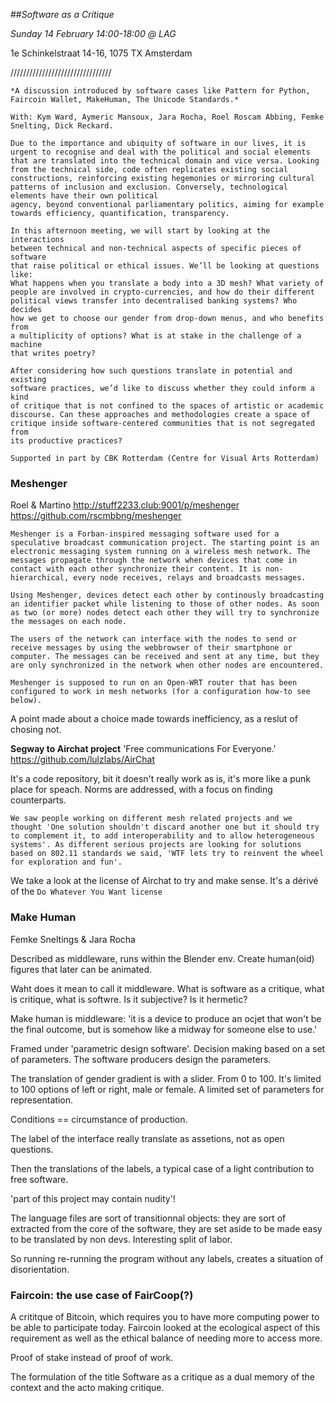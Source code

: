 ##*Software as a Critique*

*Sunday 14 February 14:00-18:00* *@ LAG*

1e Schinkelstraat 14-16, 1075 TX Amsterdam

////////////////////////////////

```
*A discussion introduced by software cases like Pattern for Python,
Faircoin Wallet, MakeHuman, The Unicode Standards.*

With: Kym Ward, Aymeric Mansoux, Jara Rocha, Roel Roscam Abbing, Femke
Snelting, Dick Reckard.

Due to the importance and ubiquity of software in our lives, it is urgent to recognise and deal with the political and social elements that are translated into the technical domain and vice versa. Looking from the technical side, code often replicates existing social constructions, reinforcing existing hegemonies or mirroring cultural patterns of inclusion and exclusion. Conversely, technological elements have their own political
agency, beyond conventional parliamentary politics, aiming for example
towards efficiency, quantification, transparency.

In this afternoon meeting, we will start by looking at the interactions
between technical and non-technical aspects of specific pieces of software
that raise political or ethical issues. We’ll be looking at questions like:
What happens when you translate a body into a 3D mesh? What variety of
people are involved in crypto-currencies, and how do their different
political views transfer into decentralised banking systems? Who decides
how we get to choose our gender from drop-down menus, and who benefits from
a multiplicity of options? What is at stake in the challenge of a machine
that writes poetry?

After considering how such questions translate in potential and existing
software practices, we’d like to discuss whether they could inform a kind
of critique that is not confined to the spaces of artistic or academic
discourse. Can these approaches and methodologies create a space of
critique inside software-centered communities that is not segregated from
its productive practices?

Supported in part by CBK Rotterdam (Centre for Visual Arts Rotterdam)

```

### Meshenger

Roel & Martino
http://stuff2233.club:9001/p/meshenger
https://github.com/rscmbbng/meshenger

```
Meshenger is a Forban-inspired messaging software used for a speculative broadcast communication project. The starting point is an electronic messaging system running on a wireless mesh network. The messages propagate through the network when devices that come in contact with each other synchronize their content. It is non-hierarchical, every node receives, relays and broadcasts messages.

Using Meshenger, devices detect each other by continously broadcasting an identifier packet while listening to those of other nodes. As soon as two (or more) nodes detect each other they will try to synchronize the messages on each node.

The users of the network can interface with the nodes to send or receive messages by using the webbrowser of their smartphone or computer. The messages can be received and sent at any time, but they are only synchronized in the network when other nodes are encountered.

Meshenger is supposed to run on an Open-WRT router that has been configured to work in mesh networks (for a configuration how-to see below).
```

A point made about a choice made towards inefficiency, as a reslut of chosing not.

**Segway to Airchat project**
'Free communications For Everyone.'
https://github.com/lulzlabs/AirChat

It's a code repository, bit it doesn't really work as is, it's more like a punk place for speach.
Norms are addressed, with a focus on finding counterparts.

```
We saw people working on different mesh related projects and we thought 'One solution shouldn't discard another one but it should try to complement it, to add interoperability and to allow heterogeneous systems'. As different serious projects are looking for solutions based on 802.11 standards we said, 'WTF lets try to reinvent the wheel for exploration and fun'.
```

We take a look at the license of Airchat to try and make sense. It's a dérivé of the `Do Whatever You Want license`

### Make Human
Femke Sneltings & Jara Rocha

Described as middleware, runs within the Blender env. Create human(oid) figures that later can be animated.

Waht does it mean to call it middleware. What is software as a critique, what is critique, what is softwre. Is it subjective? Is it hermetic?

Make human is middleware: 'it is a device to produce an ocjet that won't be the final outcome, but is somehow like a midway for someone else to use.'

Framed under 'parametric design software'. Decision making based on a set of parameters. The software producers design the parameters.

The translation of gender gradient is with a slider. From 0 to 100. It's limited to 100 options of left or right, male or female. A limited set of parameters for representation.

Conditions == circumstance of production.

The label of the interface really translate as assetions, not as open questions.

Then the translations of the labels, a typical case of a light contribution to free software.

'part of this project may contain nudity'!

The language files are sort of transitionnal objects: they are sort of extracted from the core of the software, they are set aside to be made easy to be translated by non devs. Interesting split of labor.

So running re-running the program without any labels, creates a situation of disorientation.

### Faircoin: the use case of FairCoop(?)

A crititque of Bitcoin, which requires you to have more computing power to be able to participate today. Faircoin looked at the ecological aspect of this requirement as well as the ethical balance of needing more to access more.

Proof of stake instead of proof of work.

The formulation of the title Software as a critique as a dual memory of the context and the acto making critique.
